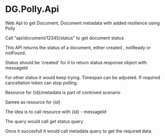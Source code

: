 # DG.Polly.Api
Web Api to get Document, Document metadata with added resilience using Polly

Call "api/document/12345/status" to get document status

This API returns the status of a document, either created , notReady or notFound.

Status should be 'created' for it to return status response object with messageId

For other status it would keep trying. Timespan can be adjusted. If required cancellation token can stop polling.

Resource for {id}/metadata is part of contrived scenario

Samee as resource for {id}

The idea is to call resource with {id} - messageId

The query would call get status query

Once it succesfull it would call metadata query to get the required data.
